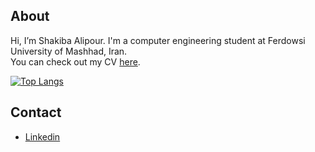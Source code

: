 ## About
Hi, I’m Shakiba Alipour. I'm a computer engineering student at Ferdowsi University of Mashhad, Iran.<br />
You can check out my CV [here](https://shakiba.dev).

[![Top Langs](https://github-readme-stats.vercel.app/api/top-langs/?username=Shakiba-Alipour&layout=compact)](https://github.com/anuraghazra/github-readme-stats)

## Contact
- [Linkedin](https://www.linkedin.com/in/shakiba-alipour)

